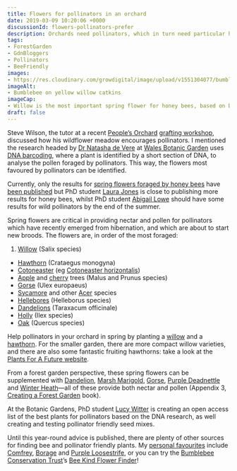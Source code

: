 ```yaml
---
title: Flowers for pollinators in an orchard
date: 2019-03-09 10:20:06 +0000
discussionId: flowers-pollinators-prefer
description: Orchards need pollinators, which in turn need particular help in spring. Based on DNA barcoding research by @WalesBotanic, these are the top spring flowers. This article first appeared in The People’s Orchard Newsletter. 
tags:
- ForestGarden
- GdnBloggers
- Pollinators
- BeeFriendly
images: 
- https://res.cloudinary.com/growdigital/image/upload/v1551304077/bumblebee-F68CBD93.jpg
imageAlt: 
- Bumblebee on yellow willow catkins
imageCap:
- Willow is the most important spring flower for honey bees, based on DNA research. I know, it’s a bumblebee…
draft: false
---
```


Steve Wilson, the tutor at a recent [People’s Orchard](http://www.stdogmaelsabbey.org.uk/peoplesorchard) [grafting workshop](https://www.forestgarden.wales/blog/grafting-workshop-feb-2019/), discussed how his wildflower meadow encourages pollinators. I mentioned the research headed by [Dr Natasha de Vere](https://botanicgarden.wales/person/dr-natasha-de-vere/) at [Wales Botanic Garden](https://botanicgarden.wales/) uses [DNA barcoding](https://botanicgarden.wales/science/saving-plants-and-fungi/dna-barcoding/), where a plant is identified by a short section of DNA, to analyse the pollen foraged by pollinators. This way, the flowers most favoured by pollinators can be identified.

Currently, only the results for [spring flowers foraged by honey bees](https://botanicgarden.wales/honey-bees-like-living-close-hedge-official/) have [been published](http://www.nature.com/articles/srep42838) but PhD student [Laura Jones](https://botanicgarden.wales/science/research-team/) is close to publishing more results for honey bees, whilst PhD student [Abigail Lowe](https://botanicgarden.wales/cyflwyniad-ymchwilydd-phd-newydd-abigail-lowe/) should have some results for wild pollinators by the end of the summer.

Spring flowers are critical in providing nectar and pollen for pollinators which have recently emerged from hibernation, and which are about to start new broods. The flowers are, in order of the most foraged:

1. [Willow](https://pfaf.org/user/plant.aspx?latinname=Salix+alba) (Salix species)
* [Hawthorn](https://pfaf.org/user/plant.aspx?latinname=Crataegus+monogyna) (Crataegus monogyna)
* [Cotoneaster](https://en.wikipedia.org/wiki/Cotoneaster) (eg [Cotoneaster horizontalis](https://www.rhs.org.uk/Plants/4619/i-Cotoneaster-horizontalis-i/Details))
* [Apple](https://pfaf.org/user/plant.aspx?latinname=Malus+domestica) and [cherry](https://pfaf.org/user/plant.aspx?latinname=Prunus+avium) trees (Malus and Prunus species)
* [Gorse](https://pfaf.org/user/plant.aspx?latinname=Ulex+europaeus) (Ulex europaeus)
* [Sycamore](https://pfaf.org/user/plant.aspx?latinname=Acer+pseudoplatanus) and other [Acer](https://pfaf.org/user/plant.aspx?latinname=Acer+palmatum) species
* [Hellebores](https://en.wikipedia.org/wiki/Hellebore) (Helleborus species)
* [Dandelions](https://pfaf.org/user/plant.aspx?latinname=Taraxacum+officinale) (Taraxacum officinale)
* [Holly](https://pfaf.org/user/plant.aspx?latinname=Ilex+aquifolium) (Ilex species)
* [Oak](https://pfaf.org/user/plant.aspx?latinname=Quercus+petraea) (Quercus species)

Help pollinators in your orchard in spring by planting a [willow](https://en.wikipedia.org/wiki/Willow) and a [hawthorn](https://pfaf.org/user/cmspage.aspx?pageid=59). For the smaller garden, there are more compact willow varieties, and there are also some fantastic fruiting hawthorns: take a look at the [Plants For A Future website](https://pfaf.org/). 

From a forest garden perspective, these spring flowers can be supplemented with [Dandelion](https://pfaf.org/user/plant.aspx?latinname=Taraxacum+officinale), [Marsh Marigold](https://pfaf.org/user/plant.aspx?latinname=Caltha+palustris), [Gorse](https://pfaf.org/user/plant.aspx?latinname=Ulex+europaeus), [Purple Deadnettle](https://pfaf.org/user/plant.aspx?latinname=Lamium+purpureum) and [Winter Heath](https://www.rhs.org.uk/Plants/89384/i-Erica-carnea-i-Loughrigg/Details)—all of these provide both nectar and pollen (Appendix 3, [Creating a Forest Garden](https://www.agroforestry.co.uk/product/creating-a-forest-garden-2/) book).

At the Botanic Gardens, PhD student [Lucy Witter](https://botanicgarden.wales/plants-pollinators-creating-pollinator-friendly-seed-mixes-gardens-urban-green-spaces/) is creating an open access list of the best plants for pollinators based on the DNA research, as well creating and testing pollinator friendly seed mixes.

Until this year-round advice is published, there are plenty of other sources for finding bee and pollinator friendly plants. My [personal favourites](https://www.forestgarden.wales/blog/top-10-bee-friendly-plants/) include [Comfrey](https://pfaf.org/user/plant.aspx?latinname=Symphytum+officinale), [Borage](https://pfaf.org/user/plant.aspx?latinname=Borago+officinalis) and [Purple Loosestrife](https://pfaf.org/user/plant.aspx?latinname=Lythrum+salicaria), or you can try the [Bumblebee Conservation Trust](https://www.bumblebeeconservation.org)’s [Bee Kind Flower Finder](https://beekind.bumblebeeconservation.org/home)!
